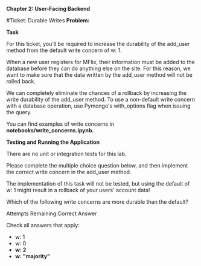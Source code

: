 **Chapter 2: User-Facing Backend**

#Ticket: Durable Writes
**Problem:**

**Task**

For this ticket, you'll be required to increase the durability of the add_user method from the default write concern of w: 1.

When a new user registers for MFlix, their information must be added to the database before they can do anything else on the site. For this reason, we want to make sure that the data written by the add_user method will not be rolled back.

We can completely eliminate the chances of a rollback by increasing the write durability of the add_user method. To use a non-default write concern with a database operation, use Pymongo's with_options flag when issuing the query.

You can find examples of write concerns in **notebooks/write_concerns.ipynb.**

**Testing and Running the Application**

There are no unit or integration tests for this lab.

Please complete the multiple choice question below, and then implement the correct write concern in the add_user method.

The implementation of this task will not be tested, but using the default of w: 1 might result in a rollback of your users' account data!

Which of the following write concerns are more durable than the default?

Attempts Remaining:Correct Answer

Check all answers that apply:

- w: 1
- w: 0
- **w: 2**
- **w: "majority"**
